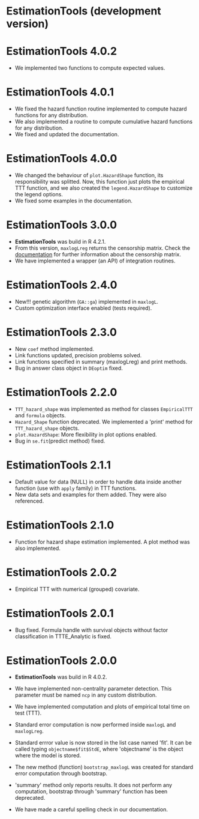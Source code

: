 # EstimationTools (development version)

# EstimationTools 4.0.2

- We implemented two functions to compute expected values.

# EstimationTools 4.0.1

- We fixed the hazard function routine implemented to compute hazard functions
for any distribution.
- We also implemented a routine to compute cumulative hazard functions for any
distribution.
- We fixed and updated the documentation.

# EstimationTools 4.0.0

- We changed the behaviour of `plot.HazardShape` function, its responsibility was 
splitted. Now, this function just plots the empirical TTT function, and we also 
created the `legend.HazardShape` to customize the legend options.
- We fixed some examples in the documentation.

# EstimationTools 3.0.0

- **EstimationTools** was build in R 4.2.1.
- From this version, `maxlogLreg` returns the censorship matrix. Check the [documentation](https://jaimemosg.github.io/EstimationTools/reference/maxlogLreg.html) 
for further information about the censorship matrix.
- We have implemented a wrapper (an API) of integration routines.

# EstimationTools 2.4.0 

- New!!! genetic algorithm (`GA::ga`) implemented in `maxlogL`.
- Custom optimization interface enabled (tests required). 

# EstimationTools 2.3.0 

- New `coef` method implemented.
- Link functions updated, precision problems solved.
- Link functions specified in summary (maxlogLreg) and print methods.
- Bug in answer class object in `DEoptim` fixed.

# EstimationTools 2.2.0

- `TTT_hazard_shape` was implemented as method for classes `EmpiricalTTT` and `formula` objects.
- `Hazard_Shape` function deprecated. We implemented a 'print' method for `TTT_hazard_shape` objects.
- `plot.HazardShape`: More flexibility in plot options enabled.
- Bug in `se.fit`(predict method) fixed.  

# EstimationTools 2.1.1

- Default value for data (NULL) in order to handle data inside another function (use with `apply` family) in TTT functions.
- New data sets and examples for them added. They were also referenced.

# EstimationTools 2.1.0

- Function for hazard shape estimation implemented. A plot method was also implemented.

# EstimationTools 2.0.2

- Empirical TTT with numerical (grouped) covariate.

# EstimationTools 2.0.1

- Bug fixed. Formula handle with survival objects without factor classification in TTTE_Analytic is fixed.

# EstimationTools 2.0.0

- **EstimationTools** was build in R 4.0.2.

- We have implemented non-centrality parameter detection. This parameter must be named
`ncp` in any custom distribution.

- We have implemented computation and plots of empirical total time on test (TTT).

- Standard error computation is now performed inside `maxlogL` and `maxlogLreg`.

- Standard errror value is now stored in the list case named 'fit'. It can be called typing `objectname$fit$StdE`, where 'objectname' is the object where the model is stored.

- The new method (function) `bootstrap_maxlogL` was created for standard error computation through bootstrap.

- 'summary' method only reports results. It does not perform any computation, bootstrap through 'summary' function has been deprecated.

- We have made a careful spelling check in our documentation.
